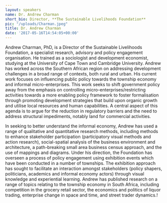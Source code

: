 ```yaml
---
layout: speakers
name: Dr. Andrew Charman
short_bio: Director, **The Sustainable Livelihoods Foundation**
pic: "/uploads/Charman.jpeg"
title: Dr. Andrew Charman
date: '2017-05-16T14:54:05+00:00'
---
```



Andrew Charman, PhD, is a Director of the Sustainable Livelihoods Foundation, a specialist research, advisory and policy engagement organisation. He trained as a sociologist and development economist, studying at the University of Cape Town and Cambridge University. Andrew has worked across the Southern African region on addressing development challenges in a broad range of contexts, both rural and urban. His current work focuses on influencing public policy towards the township economy and informal micro-enterprises. This work seeks to shift government policy away from the emphasis on controlling micro-enterprises/restricting activities towards a more enabling policy framework to foster formalisation through promoting development strategies that build upon organic growth and utilise local resources and human capabilities. A central aspect of this agenda is to argue for the reduction in regulatory barriers and the need to address structural impediments, notably land for commercial activities.

In seeking to better understand the informal economy, Andrew has used a range of qualitative and quantitative research methods, including methods to enhance stakeholder participation (participatory visual methods and action research), social-spatial analysis of the business environment and architecture, a path-breaking small area business census approach, and the use of mappings and diagrams. Under his direction, the Foundation has overseen a process of policy engagement using exhibition events which have been conducted in a number of townships. The exhibition approach has sought to facilitate an interaction amongst stakeholders (policy shapers, politicians, academics and informal economy actors) through visual knowledge and experiential learning. Andrew has published research on a range of topics relating to the township economy in South Africa, including competition in the grocery retail sector, the economics and politics of liquor trading, enterprise change in space and time, and street trader dynamics.!
